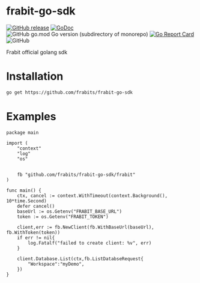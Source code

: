 # frabit-go-sdk
[![GitHub release](https://img.shields.io/github/v/release/frabits/frabit-go-sdk)](https://github.com/frabits/frabit-go-sdk/releases)
[![GoDoc](https://pkg.go.dev/badge/github.com/frabits/frabit-go-sdk?utm_source=godoc)](https://godoc.org/github.com/frabits/frabit-go-sdk)
![GitHub go.mod Go version (subdirectory of monorepo)](https://img.shields.io/github/go-mod/go-version/frabits/frabit-go-sdk)
[![Go Report Card](https://goreportcard.com/badge/github.com/frabits/frabit-go-sdk)](https://goreportcard.com/report/github.com/frabits/frabit-go-sdk)
![GitHub](https://img.shields.io/github/license/frabits/frabit-go-sdk)


Frabit official golang sdk

# Installation
```bash
go get https://github.com/frabits/frabit-go-sdk
```

# Examples

```golang
package main

import (
	"context"
	"log"
	"os"

	
	fb "github.com/frabits/frabit-go-sdk/frabit"
)

func main() {
	ctx, cancel := context.WithTimeout(context.Background(), 10*time.Second)
	defer cancel()
	baseUrl := os.Getenv("FRABIT_BASE_URL")
	token := os.Getenv("FRABIT_TOKEN")
	
	client,err := fb.NewClient(fb.WithBaseUrl(baseUrl), fb.WithToken(token))
	if err != nil{
		log.Fatalf("failed to create client: %v", err)
	}

	client.Database.List(ctx,fb.ListDatabseRequest{
		"Workspace":"myDemo",
	})
}
```